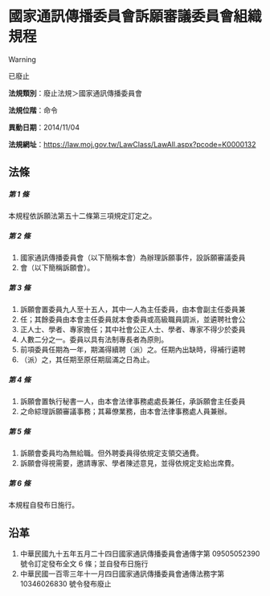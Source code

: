 # 國家通訊傳播委員會訴願審議委員會組織規程


> [!WARNING]
> 已廢止


**法規類別**：廢止法規＞國家通訊傳播委員會

**法規位階**：命令

**異動日期**：2014/11/04  

**法規網址**：https://law.moj.gov.tw/LawClass/LawAll.aspx?pcode=K0000132



## 法條
##### 第 1 條
本規程依訴願法第五十二條第三項規定訂定之。

##### 第 2 條
1. 國家通訊傳播委員會（以下簡稱本會）為辦理訴願事件，設訴願審議委員
1. 會（以下簡稱訴願會）。

##### 第 3 條
1. 訴願會置委員九人至十五人，其中一人為主任委員，由本會副主任委員兼
1. 任；其餘委員由本會主任委員就本會委員或高級職員調派，並遴聘社會公
1. 正人士、學者、專家擔任；其中社會公正人士、學者、專家不得少於委員
1. 人數二分之一。委員以具有法制專長者為原則。
1. 前項委員任期為一年，期滿得續聘（派）之。任期內出缺時，得補行遴聘
1. （派）之，其任期至原任期屆滿之日為止。

##### 第 4 條
1. 訴願會置執行秘書一人，由本會法律事務處處長兼任，承訴願會主任委員
1. 之命綜理訴願審議事務；其幕僚業務，由本會法律事務處人員兼辦。

##### 第 5 條
1. 訴願會委員均為無給職。但外聘委員得依規定支領交通費。
1. 訴願會得視需要，邀請專家、學者陳述意見，並得依規定支給出席費。

##### 第 6 條
本規程自發布日施行。

## 沿革
1. 中華民國九十五年五月二十四日國家通訊傳播委員會通傳字第 09505052390  號令訂定發布全文 6  條；並自發布日施行
1. 中華民國一百零三年十一月四日國家通訊傳播委員會通傳法務字第 10346026830  號令發布廢止   
